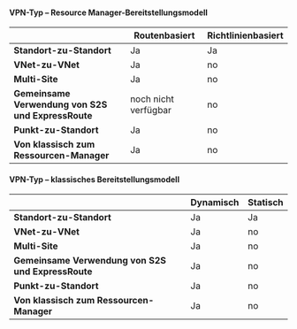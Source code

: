#### VPN-Typ – Resource Manager-Bereitstellungsmodell

| | **Routenbasiert** | **Richtlinienbasiert** |
|-----------------------------------|--------------------|------------------|
| **Standort-zu-Standort** | Ja | Ja |
| **VNet-zu-VNet** | Ja | no |
| **Multi-Site** | Ja | no |
| **Gemeinsame Verwendung von S2S und ExpressRoute** | noch nicht verfügbar | no |
| **Punkt-zu-Standort** | Ja | no |
| **Von klassisch zum Ressourcen-Manager** | Ja | no |


#### VPN-Typ – klassisches Bereitstellungsmodell


| | **Dynamisch** | **Statisch** |
|---------------------------------------------|--------------------|--------------|
| **Standort-zu-Standort** | Ja | Ja |
| **VNet-zu-VNet** | Ja | no |
| **Multi-Site** | Ja | no |
| **Gemeinsame Verwendung von S2S und ExpressRoute** | Ja | no |
| **Punkt-zu-Standort** | Ja | no |
| **Von klassisch zum Ressourcen-Manager** | Ja | no |

<!---HONumber=AcomDC_0406_2016-->